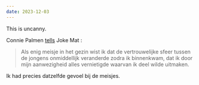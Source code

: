 ```yaml
---
date: 2023-12-03
---
```


This is uncanny.

Connie Palmen [tells](https://readwise.io/reader/shared/01hbqey7c1rsz7w1c10t6dpjk7) Joke Mat :

> Als enig meisje in het gezin wist ik dat de vertrouwelijke sfeer tussen de jongens onmiddellijk veranderde zodra ik binnenkwam, dat ik door mijn aanwezigheid alles vernietigde waarvan ik deel wilde uitmaken.

Ik had precies datzelfde gevoel bij de meisjes.